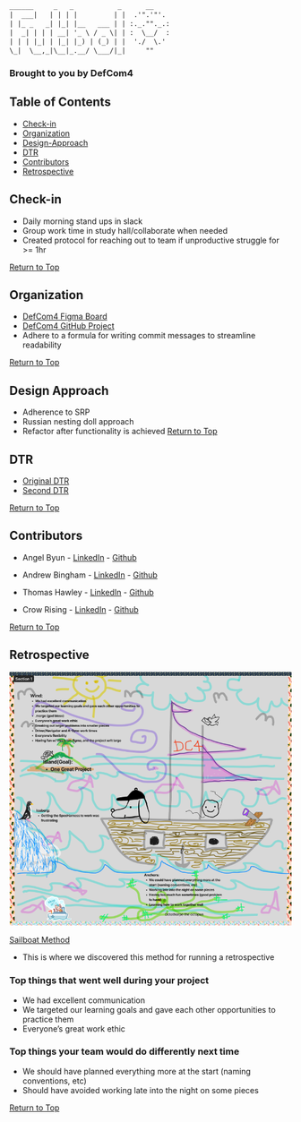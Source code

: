 ```
______     _   _           _      __
|  ___|   | | | |         | |  .'".'"'.
| |_ _   _| |_| |__   ___ | | :._.""._.:
|  _| | | | __| '_ \ / _ \| | :  \__/  :
| | | |_| | |_| |_) | (_) | |  './  \.'
\_|  \__,_|\__|_.__/ \___/|_|     ""
```
### Brought to you by DefCom4

## Table of Contents 
- [Check-in](#check-in)
- [Organization](#organization)
- [Design-Approach](#design-approach)
- [DTR](#dtr)
- [Contributors](#contributors)
- [Retrospective](#retrospective)


## Check-in
- Daily morning stand ups in slack
- Group work time in study hall/collaborate when needed
- Created protocol for reaching out to team if unproductive struggle for >= 1hr

[Return to Top](#table-of-conents)

## Organization
- [DefCom4 Figma Board](https://www.figma.com/file/KlqoaiCb4qATpYk1rt6UUV/Futbol?node-id=0%3A1&t=YJCr2TCN91YUfkQH-0)
- [DefCom4 GitHub Project](https://github.com/users/andrew-bingham1/projects/1/views/2)
- Adhere to a formula for writing commit messages to streamline readability

[Return to Top](#table-of-conents)

## Design Approach
- Adherence to SRP
- Russian nesting doll approach
- Refactor after functionality is achieved
[Return to Top](#table-of-conents)

## DTR
- [Original DTR](https://docs.google.com/document/d/1mXX4xO6k7aFdUO3jWYz3Tc7ONjrx3_nEftG3Vrv3wkc/edit#)
- [Second DTR](https://docs.google.com/document/d/1dsquJocsr7bqSM_DtHpanRetoTp94kxvl0w0n0TGJl0/edit?usp=sharing)

[Return to Top](#table-of-conents)

## Contributors
- Angel Byun - [LinkedIn](https://www.linkedin.com/in/angel-byun-a0274a267/) - [Github](https://github.com/angelbyun)

- Andrew Bingham - [LinkedIn](https://www.linkedin.com/in/andrew-b-59321017b/) - [Github](https://github.com/andrew-bingham1)

- Thomas Hawley - [LinkedIn](https://www.linkedin.com/in/thomas-hawley-901612123/) - [Github](https://github.com/thawley2)

- Crow Rising - [LinkedIn](https://www.linkedin.com/in/crowrising/) - [Github](https://github.com/CrowRising)

[Return to Top](#table-of-conents)

## Retrospective 
![Retro](retro.png)

[Sailboat Method](https://thedigitalprojectmanager.com/projects/leadership-team-management/how-run-sprint-retrospective/#sailboat-method) 
- This is where we discovered this method for running a retrospective

### Top things that went well during your project 
- We had excellent communication 
- We targeted our learning goals and gave each other opportunities to practice them 
- Everyone’s great work ethic
### Top things your team would do differently next time
- We should have planned everything more at the start (naming conventions, etc)
- Should have avoided working late into the night on some pieces 

[Return to Top](#table-of-conents)